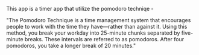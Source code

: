This app is a timer app that utilize the pomodoro techniqe -

"The Pomodoro Technique is a time management system that encourages people to work with the time they have—rather than against it. Using this method, you break your workday into 25-minute chunks separated by five-minute breaks. These intervals are referred to as pomodoros. After four pomodoros, you take a longer break of 20 minutes."
